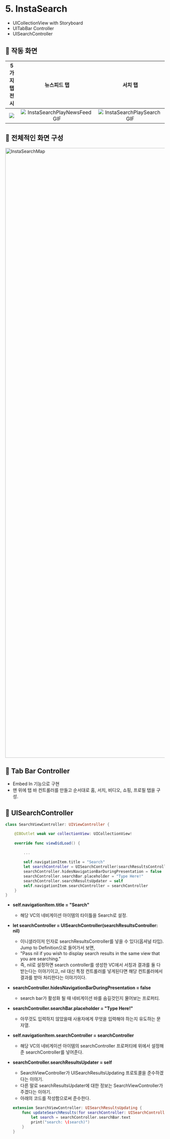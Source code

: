 # 5. InstaSearch
- UICollectionView with Storyboard
- UITabBar Controller
- UISearchController

## 🍎 작동 화면

|5가지 탭 전시 | 뉴스피드 탭 | 서치 탭 |
|:-:|:-:|:-:|
|![](https://i.imgur.com/6F4xIaE.gif) | ![InstaSearchPlayNewsFeedGIF](https://user-images.githubusercontent.com/40224884/186312236-0cf77fb6-85d4-4182-8bde-3868ed2dc43b.gif) | ![InstaSearchPlaySearchGIF](https://user-images.githubusercontent.com/40224884/186311914-c534f494-f3a0-4bdf-a600-b4930021407f.gif) | 

## 🍎 전체적인 화면 구성
<img width="1920" alt="InstaSearchMap" src="https://user-images.githubusercontent.com/40224884/186313258-359b2e73-17d7-4bc5-8d9a-adeb7a832bdf.png">


## 🍎 Tab Bar Controller
- Embed In 기능으로 구현
- 맨 위에 탭 바 컨트롤러를 만들고 순서대로 홈, 서치, 비디오, 쇼핑, 프로필 탭을 구성.


## 🍎 UISearchController

```swift
class SearchViewController: UIViewController {

    @IBOutlet weak var collectionView: UICollectionView!
    
    override func viewDidLoad() {
        
        ...
        
        self.navigationItem.title = "Search"
        let searchController = UISearchController(searchResultsController: nil)
        searchController.hidesNavigationBarDuringPresentation = false
        searchController.searchBar.placeholder = "Type Here!"
        searchController.searchResultsUpdater = self
        self.navigationItem.searchController = searchController
    }
}
```
- **self.navigationItem.title = "Search"**
    - 해당 VC의 네비게이션 아이템의 타이틀을 Search로 설정.

- **let searchController = UISearchController(searchResultsController: nil)**
    - 이니셜라이저 인자로 searchResultsController를 넣을 수 있다(옵셔널 타입). Jump to Definition으로 들어가서 보면,
    - "Pass nil if you wish to display search results in the same view that you are searching."
    - 즉, nil로 설정하면 search controller를 생성한 VC에서 서칭과 결과를 둘 다 받는다는 이야기이고, nil 대신 특정 컨트롤러를 넣게된다면 해당 컨트롤러에서 결과를 받아 처리한다는 이야기이다.

- **searchController.hidesNavigationBarDuringPresentation = false**
    - search bar가 활성화 될 때 네비게이션 바를 숨길것인지 물어보는 프로퍼티.

- **searchController.searchBar.placeholder = "Type Here!"**
    - 아무것도 입력하지 않았을때 사용자에게 무엇을 입력해야 하는지 유도하는 문자열.

- **self.navigationItem.searchController = searchController**
    - 해당 VC의 네비게이션 아이템의 searchController 프로퍼티에 위에서 설정해준 searchController를 넣어준다.
 
- **searchController.searchResultsUpdater = self**
    - SearchViewController가 UISearchResultsUpdating 프로토콜을 준수하겠다는 이야기.
    - 다른 말로 searchResultsUpdater에 대한 정보는 SearchViewController가 주겠다는 이야기.
    - 아래의 코드를 작성함으로써 준수한다.
    ```swift
    extension SearchViewController: UISearchResultsUpdating {
        func updateSearchResults(for searchController: UISearchController) { // searchController를 통해서 search bar나 search text에 접근 할 수 있다.
            let search = searchController.searchBar.text
            print("search: \(search)")
        }
    }
    ```
